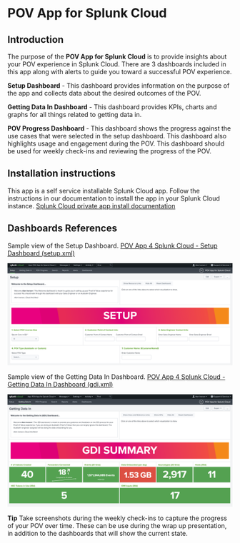 # POV App for Splunk Cloud

## Introduction
The purpose of the **POV App for Splunk Cloud** is to provide insights about your POV experience in Splunk Cloud. There are 3 dashboards included in this app along with alerts to guide you toward a successful POV experience.

**Setup Dashboard** - This dashboard provides information on the purpose of the app and collects data about the desired outcomes of the POV.

**Getting Data In Dashboard** - This dashboard provides KPIs, charts and graphs for all things related to getting data in. 

**POV Progress Dashboard** - This dashboard shows the progress against the use cases that were selected in the setup dashboard. This dashboard also highlights usage and engagement during the POV. This dashboard should be used for weekly check-ins and reviewing the progress of the POV.



## Installation instructions

This app is a self service installable Splunk Cloud app. Follow the instructions in our documentation to install the app in your Splunk Cloud instance. [Splunk Cloud private app install documentation](https://docs.splunk.com/Documentation/SplunkCloud/latest/DevApp/Deployingtheapp#Upload_the_private_app_to_Splunk_Cloud)



## Dashboards References

Sample view of the Setup Dashboard. [POV App 4 Splunk Cloud - Setup Dashboard (setup.xml)](default/data/ui/views/setup.xml)

![pov_4_splunk_cloud](media/setup_screenshot.png)



Sample view of the Getting Data In Dashboard. [POV App 4 Splunk Cloud - Getting Data In Dashboard (gdi.xml)](default/data/ui/views/gdi.xml)

![pov_4_splunk_cloud](media/gdi_screenshot.png)


**Tip** 
Take screenshots during the weekly check-ins to capture the progress of your POV over time. These can be use during the wrap up presentation, in addition to the dashboards that will show the current state.


